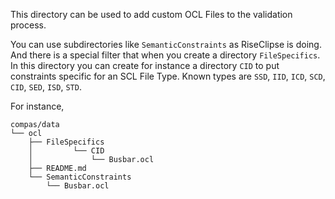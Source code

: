 <!--
SPDX-FileCopyrightText: 2021 Alliander N.V.

SPDX-License-Identifier: Apache-2.0
-->

This directory can be used to add custom OCL Files to the validation process.

You can use subdirectories like `SemanticConstraints` as RiseClipse is doing.
And there is a special filter that when you create a directory `FileSpecifics`.
In this directory you can create for instance a directory `CID` to put constraints specific for an SCL File Type.
Known types are `SSD`, `IID`, `ICD`, `SCD`, `CID`, `SED`, `ISD`, `STD`.

For instance,

```
compas/data
└── ocl
    ├── FileSpecifics
    │         └── CID
    │             └── Busbar.ocl
    ├── README.md
    └── SemanticConstraints
        └── Busbar.ocl
```
